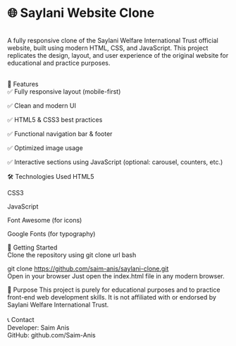 <h1>🌐 Saylani Website Clone</h1>  <br>
A fully responsive clone of the Saylani Welfare International Trust official website, built using modern HTML, CSS, and JavaScript. This project replicates the design, layout, and user experience of the original website for educational and practice purposes.

 <br>📌 Features <br>
✅ Fully responsive layout (mobile-first)

✅ Clean and modern UI

✅ HTML5 & CSS3 best practices

✅ Functional navigation bar & footer

✅ Optimized image usage

✅ Interactive sections using JavaScript (optional: carousel, counters, etc.)

🛠️ Technologies Used
HTML5 <br>

CSS3 <br>

JavaScript  <br>

Font Awesome (for icons) <br>

Google Fonts (for typography) <br>

🚀 Getting Started  <br>
Clone the repository
using git clone url
bash

git clone https://github.com/saim-anis/saylani-clone.git <br>
Open in your browser
Just open the index.html file in any modern browser.



🎯 Purpose
This project is purely for educational purposes and to practice front-end web development skills. It is not affiliated with or endorsed by Saylani Welfare International Trust.
<br>  <br>
📞 Contact <br>
Developer: Saim Anis <br>
GitHub: github.com/Saim-Anis <br>

